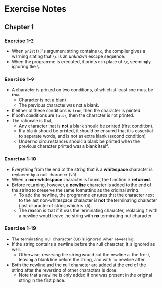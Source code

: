 # Exercise Notes
## Chapter 1
### Exercise 1-2
- When `printf()`'s argument string contains `\c`, the compiler gives a warning stating that `\c` is an *unknown* escape sequence.
- When the programme is executed, it prints `c` in place of `\c`, seemingly ignoring the `\`.

### Exercise 1-9
- A character is printed on two conditions, of which at least one must be true.
	- Character is not a blank.
	- The previous character was not a blank.
- If either of these conditions is `true`, then the character is printed.
- If both conditions are `false`, then the character is not printed.
- The rationale is that,
	- Any character that is **not** a blank should be printed (first condition).
	- If a blank should be printed, it should be ensured that it is essential to separate words, and is not an extra blank (second condition).
	- Under no circumstances should a blank be printed when the previous character printed was a blank itself.

### Exercise 1-18
- Everything from the end of the string that is a **whitespace** character is replaced by a null character (`\0`).
- When a **non-whitespace** character is found, the function is **returned**.
- Before returning, however, a **newline** character is added to the end of the string to preserve the same formatting as the original string.
	- To add the newline, the programme ensures that the character next to the last non-whitespace character is **not** the terminating character (last character of string which is `\0`).
	- The reason is that if it was the terminating character, replacing it with a newline would leave the string with **no** terminating null character.

### Exercise 1-19
- The terminating null character (`\0`) is ignored when reversing.
- If the string contains a newline before the null character, it is ignored as well.
	- Otherwise, reversing the string would put the newline at the front, leaving a blank line before the string, and with no newline after.
- Both the newline and the null character are added at the end of the string after the reversing of other characters is done.
	- Note that a newline is only added if one was present in the original string in the first place.